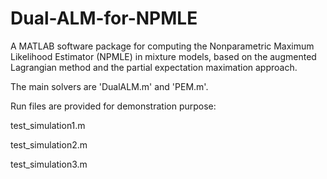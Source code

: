 # Dual-ALM-for-NPMLE
A MATLAB software package for computing the Nonparametric Maximum Likelihood Estimator (NPMLE) in mixture models, 
based on the augmented Lagrangian method and the partial expectation maximation approach.

The main solvers are 'DualALM.m' and 'PEM.m'.

Run files are provided for demonstration purpose: 

test_simulation1.m

test_simulation2.m

test_simulation3.m
